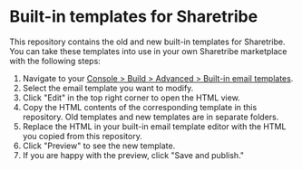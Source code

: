 # Built-in templates for Sharetribe

This repository contains the old and new built-in templates for Sharetribe. You can take these templates into use in your own Sharetribe marketplace with the following steps:

1. Navigate to your [Console > Build > Advanced > Built-in email templates](https://console.sharetribe.com/advanced/email-templates/).
1. Select the email template you want to modify.
1. Click "Edit" in the top right corner to open the HTML view.
1. Copy the HTML contents of the corresponding template in this repository. Old templates and new templates are in separate folders.
1. Replace the HTML in your built-in email template editor with the HTML you copied from this repository.
1. Click "Preview" to see the new template.
1. If you are happy with the preview, click "Save and publish."
